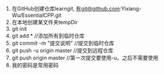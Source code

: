 1. 在GitHub创建仓库learngit, 有git@github.com:Yixiang-Wu/EssentialCPP.git
2. 在本地创建某文件夹tempDir
3. git init
4. git add * //添加所有到临时仓库
5. git commit -m "提交说明" //提交到临时仓库
6. git push -u origin master //提交到远程仓库
7. git push origin master //第一次提交要使用-u，之后不需要使用
8. 我的密码是常用密码